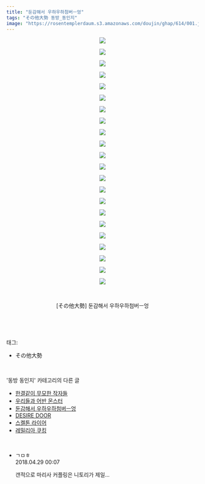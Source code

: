 ```yaml
---
title: "둔감해서 우하우하첨버ㅡ엉"
tags: "その他大勢 동방_동인지"
image: "https://rosentemplerdaum.s3.amazonaws.com/doujin/ghap/614/001.jpg"
---
```

<div class="article">
<p style="text-align: center; clear: none; float: none;"><img src="{{ site.imgserver10 }}/ghap/614/001.jpg"/></p>
<p style="text-align: center; clear: none; float: none;"><img src="{{ site.imgserver10 }}/ghap/614/002.jpg"/></p>
<p style="text-align: center; clear: none; float: none;"><img src="{{ site.imgserver10 }}/ghap/614/003.jpg"/></p>
<p style="text-align: center; clear: none; float: none;"><img src="{{ site.imgserver10 }}/ghap/614/004.jpg"/></p>
<p style="text-align: center; clear: none; float: none;"><img src="{{ site.imgserver10 }}/ghap/614/005.jpg"/></p>
<p style="text-align: center; clear: none; float: none;"><img src="{{ site.imgserver10 }}/ghap/614/006.jpg"/></p>
<p style="text-align: center; clear: none; float: none;"><img src="{{ site.imgserver10 }}/ghap/614/007.jpg"/></p>
<p style="text-align: center; clear: none; float: none;"><img src="{{ site.imgserver10 }}/ghap/614/008.jpg"/></p>
<p style="text-align: center; clear: none; float: none;"><img src="{{ site.imgserver10 }}/ghap/614/009.jpg"/></p>
<p style="text-align: center; clear: none; float: none;"><img src="{{ site.imgserver10 }}/ghap/614/010.jpg"/></p>
<p style="text-align: center; clear: none; float: none;"><img src="{{ site.imgserver10 }}/ghap/614/011.jpg"/></p>
<p style="text-align: center; clear: none; float: none;"><img src="{{ site.imgserver10 }}/ghap/614/012.jpg"/></p>
<p style="text-align: center; clear: none; float: none;"><img src="{{ site.imgserver10 }}/ghap/614/013.jpg"/></p>
<p style="text-align: center; clear: none; float: none;"><img src="{{ site.imgserver10 }}/ghap/614/014.jpg"/></p>
<p style="text-align: center; clear: none; float: none;"><img src="{{ site.imgserver10 }}/ghap/614/015.jpg"/></p>
<p style="text-align: center; clear: none; float: none;"><img src="{{ site.imgserver10 }}/ghap/614/016.jpg"/></p>
<p style="text-align: center; clear: none; float: none;"><img src="{{ site.imgserver10 }}/ghap/614/017.jpg"/></p>
<p style="text-align: center; clear: none; float: none;"><img src="{{ site.imgserver10 }}/ghap/614/018.jpg"/></p>
<p style="text-align: center; clear: none; float: none;"><img src="{{ site.imgserver10 }}/ghap/614/019.jpg"/></p>
<p style="text-align: center; clear: none; float: none;"><img src="{{ site.imgserver10 }}/ghap/614/020.jpg"/></p>
<p style="text-align: center; clear: none; float: none;"><img src="{{ site.imgserver10 }}/ghap/614/021.jpg"/></p>
<p style="text-align: center; clear: none; float: none;"><img src="{{ site.imgserver10 }}/ghap/614/022.jpg"/></p>
<p style="text-align: center; clear: none; float: none;"><br/></p>
<p style="text-align: center; clear: none; float: none;">[その他大勢] 둔감해서 우하우하첨버ㅡ엉</p>
<p><br/></p>
</div><br/>
<div class="tagTrail">
<p>태그: </p>
<ul>
<li>その他大勢</li>
</ul>
</div><br/>
<div class="another">
<p>'동방 동인지' 카테고리의 다른 글</p>
<ul>
<li><a href="/ghap_617">한결같이 무모한 작자들</a></li>
<li><a href="/ghap_615">우리들과 어반 몬스터</a></li>
<li><a href="/ghap_614">둔감해서 우하우하첨버ㅡ엉</a></li>
<li><a href="/ghap_613">DESIRE DOOR</a></li>
<li><a href="/ghap_612">스켈톤 라이어</a></li>
<li><a href="/ghap_611">레밀리아 쿠킹</a></li>
</ul>
</div><br/>
<div class="cb_module cb_fluid">
<div class="cb_wrt cb_profile">
<div class="comment">
<ul>
<li class="cb_thumb_off" id="comment15246782">
<div class="cb_comment_area">
<div class="cb_info_area">
<div class="cb_section">
<span class="cb_nick_name">ㄱㅁㅎ</span>
</div>
<div class="cb_section">
<span class="cb_date">2018.04.29 00:07 </span>
</div>
</div>
<div class="cb_dsc_comment">
<p class="cb_dsc">
											갠적으로 마리사 커플링은 니토리가 제일...
										</p>
</div>
</div></li>
</ul>
</div>
</div><!-- commentList close -->
</div><br/>
